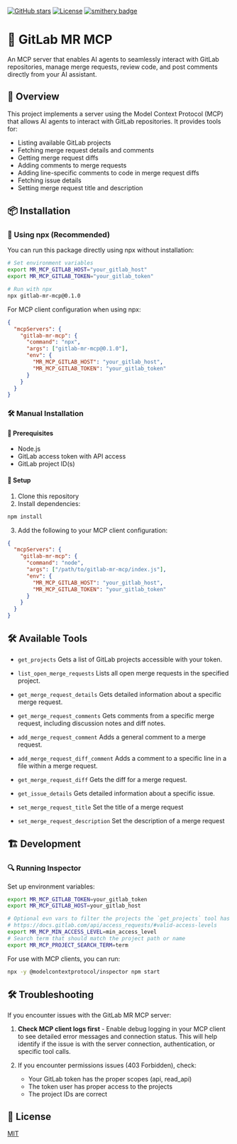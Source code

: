 [![GitHub stars](https://img.shields.io/github/stars/kevinlin/gitlab-mr-mcp?style=flat)](https://github.com/kevinlin/gitlab-mr-mcp/stargazers)
[![License](https://img.shields.io/github/license/kevinlin/gitlab-mr-mcp)](LICENSE)
[![smithery badge](https://smithery.ai/badge/@kevinlin/gitlab-mr-mcp)](https://smithery.ai/server/@kevinlin/gitlab-mr-mcp)

# 🚀 GitLab MR MCP

An MCP server that enables AI agents to seamlessly interact with GitLab repositories, manage merge requests, review code, and post comments directly from your AI assistant.

## 📌 Overview

This project implements a server using the Model Context Protocol (MCP) that allows AI agents to interact with GitLab repositories. It provides tools for:

- Listing available GitLab projects
- Fetching merge request details and comments
- Getting merge request diffs
- Adding comments to merge requests
- Adding line-specific comments to code in merge request diffs
- Fetching issue details
- Setting merge request title and description

## 📦 Installation

### 🚀 Using npx (Recommended)

You can run this package directly using npx without installation:

```bash
# Set environment variables
export MR_MCP_GITLAB_HOST="your_gitlab_host"
export MR_MCP_GITLAB_TOKEN="your_gitlab_token"

# Run with npx
npx gitlab-mr-mcp@0.1.0
```

For MCP client configuration when using npx:
```json
{
  "mcpServers": {
    "gitlab-mr-mcp": {
      "command": "npx",
      "args": ["gitlab-mr-mcp@0.1.0"],
      "env": {
        "MR_MCP_GITLAB_HOST": "your_gitlab_host",
        "MR_MCP_GITLAB_TOKEN": "your_gitlab_token"
      }
    }
  }
}
```

### 🛠️ Manual Installation

#### 🔧 Prerequisites

- Node.js
- GitLab access token with API access
- GitLab project ID(s)

#### 📖 Setup

1. Clone this repository
2. Install dependencies:

```bash
npm install
```

3. Add the following to your MCP client configuration:
```json
{
  "mcpServers": {
    "gitlab-mr-mcp": {
      "command": "node",
      "args": ["/path/to/gitlab-mr-mcp/index.js"],
      "env": {
        "MR_MCP_GITLAB_HOST": "your_gitlab_host",
        "MR_MCP_GITLAB_TOKEN": "your_gitlab_token"
      }
    }
  }
}
```

## 🛠️ Available Tools

* `get_projects`
  Gets a list of GitLab projects accessible with your token.

* `list_open_merge_requests`
  Lists all open merge requests in the specified project.

* `get_merge_request_details`
  Gets detailed information about a specific merge request.

* `get_merge_request_comments`
  Gets comments from a specific merge request, including discussion notes and diff notes.

* `add_merge_request_comment`
  Adds a general comment to a merge request.

* `add_merge_request_diff_comment`
  Adds a comment to a specific line in a file within a merge request.

* `get_merge_request_diff`
  Gets the diff for a merge request.

* `get_issue_details`
  Gets detailed information about a specific issue.

* `set_merge_request_title`
  Set the title of a merge request

* `set_merge_request_description`
  Set the description of a merge request

## 🏗️ Development

### 🔍 Running Inspector

Set up environment variables:

```bash
export MR_MCP_GITLAB_TOKEN=your_gitlab_token
export MR_MCP_GITLAB_HOST=your_gitlab_host

# Optional evn vars to filter the projects the `get_projects` tool has access to:
# https://docs.gitlab.com/api/access_requests/#valid-access-levels
export MR_MCP_MIN_ACCESS_LEVEL=min_access_level
# Search term that should match the project path or name 
export MR_MCP_PROJECT_SEARCH_TERM=term 
```

For use with MCP clients, you can run:

```bash
npx -y @modelcontextprotocol/inspector npm start
```

## 🛠️ Troubleshooting

If you encounter issues with the GitLab MR MCP server:

1. **Check MCP client logs first** - Enable debug logging in your MCP client to see detailed error messages and connection status. This will help identify if the issue is with the server connection, authentication, or specific tool calls.

2. If you encounter permissions issues (403 Forbidden), check:
   - Your GitLab token has the proper scopes (api, read_api)
   - The token user has proper access to the projects
   - The project IDs are correct

## 📜 License

[MIT](LICENSE)